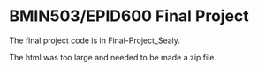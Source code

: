 # BMIN503/EPID600 Final Project

The final project code is in Final-Project_Sealy. 

The html was too large and needed to be made a zip file. 